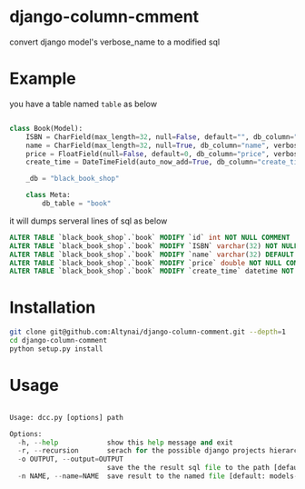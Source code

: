 django-column-cmment
====================

convert django model's verbose_name to a modified sql


Example
====================

you have a table named `table` as below

```python

class Book(Model):
    ISBN = CharField(max_length=32, null=False, default="", db_column="ISBN", verbose_name=r"book ISBN")
    name = CharField(max_length=32, null=True, db_column="name", verbose_name=r"book name")
    price = FloatField(null=False, default=0, db_column="price", verbose_name=r"book price")
    create_time = DateTimeField(auto_now_add=True, db_column="create_time", verbose_name=r"book created time")

    _db = "black_book_shop"

    class Meta:
        db_table = "book"
```

it will dumps serveral lines of sql as below

```sql
ALTER TABLE `black_book_shop`.`book` MODIFY `id` int NOT NULL COMMENT 'ID';
ALTER TABLE `black_book_shop`.`book` MODIFY `ISBN` varchar(32) NOT NULL COMMENT 'book ISBN';
ALTER TABLE `black_book_shop`.`book` MODIFY `name` varchar(32) DEFAULT NULL COMMENT 'book name';
ALTER TABLE `black_book_shop`.`book` MODIFY `price` double NOT NULL COMMENT 'book price';
ALTER TABLE `black_book_shop`.`book` MODIFY `create_time` datetime NOT NULL COMMENT 'book created time'
```

Installation
====================

```bash
git clone git@github.com:Altynai/django-column-comment.git --depth=1
cd django-column-comment
python setup.py install

```


Usage
====================

```python

Usage: dcc.py [options] path

Options:
  -h, --help            show this help message and exit
  -r, --recursion       serach for the possible django projects hierarchically
  -o OUTPUT, --output=OUTPUT
                        save the the result sql file to the path [default: .]
  -n NAME, --name=NAME  save result to the named file [default: models-comment.sql]
```
